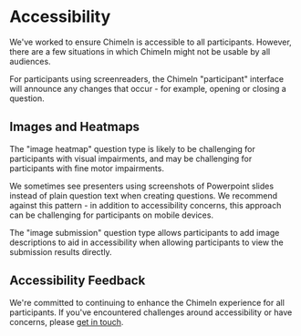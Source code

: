 # Accessibility

We've worked to ensure ChimeIn is accessible to all participants. However, there are a few situations in which ChimeIn might not be usable by all audiences.

For participants using screenreaders, the ChimeIn "participant" interface will announce any changes that occur - for example, opening or closing a question.

## Images and Heatmaps

The "image heatmap" question type is likely to be challenging for participants with visual impairments, and may be challenging for participants with fine motor impairments.

We sometimes see presenters using screenshots of Powerpoint slides instead of plain question text when creating questions. We recommend against this pattern - in addition to accessibility concerns, this approach can be challenging for participants on mobile devices.

The "image submission" question type allows participants to add image descriptions to aid in accessibility when allowing participants to view the submission results directly.

## Accessibility Feedback

We're committed to continuing to enhance the ChimeIn experience for all participants. If you've encountered challenges around accessibility or have concerns, please [get in touch](mailto:latistecharch@umn.edu).
